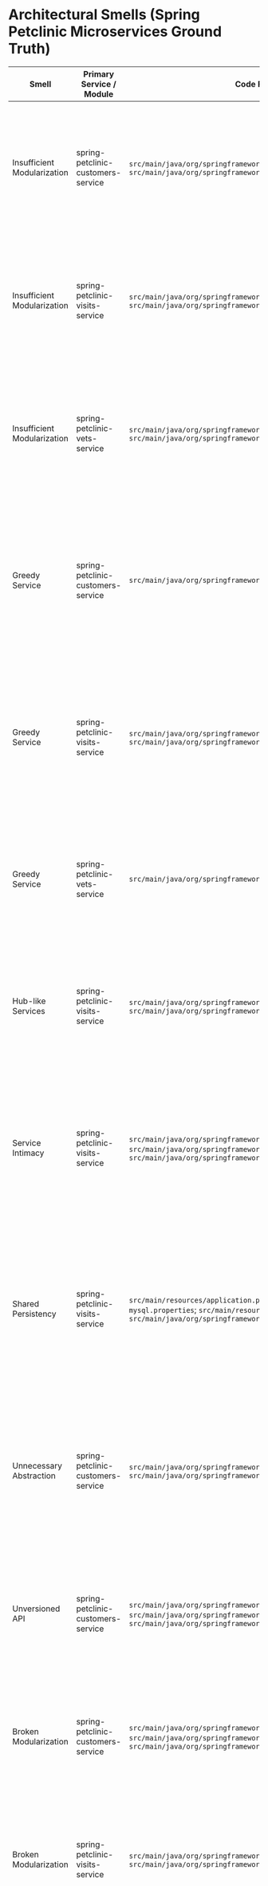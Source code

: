 # Architectural Smells (Spring Petclinic Microservices Ground Truth)

| Smell | Primary Service / Module | Code File Path (if applicable) | Code Line(s) | Labeling justification in details |
| --- | --- | --- | --- | --- |
| Insufficient Modularization | spring-petclinic-customers-service | `src/main/java/org/springframework/samples/petclinic/owner/OwnerController.java`; `src/main/java/org/springframework/samples/petclinic/owner/PetController.java` | OwnerController.java:L73-L175; PetController.java:L62-L180 | Owner search, profile updates, pet registration, and validation all run from the same Spring MVC module, so distinct customer bounded contexts are collapsed into one deployment. |
| Insufficient Modularization | spring-petclinic-visits-service | `src/main/java/org/springframework/samples/petclinic/owner/VisitController.java`; `src/main/java/org/springframework/samples/petclinic/owner/Owner.java` | VisitController.java:L62-L102; Owner.java:L65-L175 | Visit scheduling is implemented inside the owner package and mutates the owner aggregate directly, preventing the visits feature from standing alone as its own module. |
| Insufficient Modularization | spring-petclinic-vets-service | `src/main/java/org/springframework/samples/petclinic/vet/VetController.java`; `src/main/java/org/springframework/samples/petclinic/vet/Vets.java` | VetController.java:L44-L75; Vets.java:L31-L41 | The vets slice mixes HTML rendering, REST responses, pagination helpers, and a bespoke wrapper class inside a single controller package instead of separating responsibilities. |
| Greedy Service | spring-petclinic-customers-service | `src/main/java/org/springframework/samples/petclinic/owner/PetController.java` | PetController.java:L62-L180 | `PetController` orchestrates owner lookups, pet-type loading, duplicate-name checks, validation, and persistence of the owner aggregate in one transaction script rather than delegating to specialized services. |
| Greedy Service | spring-petclinic-visits-service | `src/main/java/org/springframework/samples/petclinic/owner/VisitController.java`; `src/main/java/org/springframework/samples/petclinic/owner/Owner.java` | VisitController.java:L62-L102; Owner.java:L165-L175 | The visit controller preloads owners, constructs visits, handles validation failures, updates the owner entity, and persists it, accumulating workflow and persistence responsibilities in a single class. |
| Greedy Service | spring-petclinic-vets-service | `src/main/java/org/springframework/samples/petclinic/vet/VetController.java` | VetController.java:L44-L75 | `VetController` performs pagination, prepares HTML model attributes, and builds REST payloads while directly invoking the repository, concentrating multiple concerns in one controller. |
| Hub-like Services | spring-petclinic-visits-service | `src/main/java/org/springframework/samples/petclinic/owner/VisitController.java`; `src/main/java/org/springframework/samples/petclinic/owner/OwnerRepository.java` | VisitController.java:L44-L102; OwnerRepository.java:L37-L61 | Every visit flow retrieves and saves data through `OwnerRepository`, so the repository becomes the central hub for both customer and visit concerns. |
| Service Intimacy | spring-petclinic-visits-service | `src/main/java/org/springframework/samples/petclinic/owner/VisitController.java`; `src/main/java/org/springframework/samples/petclinic/owner/Owner.java`; `src/main/java/org/springframework/samples/petclinic/owner/Pet.java` | VisitController.java:L62-L102; Owner.java:L165-L175; Pet.java:L57-L84 | Visit orchestration reaches into owner and pet collections, adding visits through `Owner.addVisit` and `Pet.addVisit`, exposing intimate knowledge of the customer aggregate internals. |
| Shared Persistency | spring-petclinic-visits-service | `src/main/resources/application.properties`; `src/main/resources/application-mysql.properties`; `src/main/resources/application-postgres.properties`; `src/main/java/org/springframework/samples/petclinic/owner/Visit.java` | application.properties:L1-L11; application-mysql.properties:L1-L7; application-postgres.properties:L1-L7; Visit.java:L35-L67 | All profiles point at the shared `petclinic` schema, and the Visit entity maps into that datasource alongside owners and pets, so the visits module writes to the same physical database as the customer domain. |
| Unnecessary Abstraction | spring-petclinic-customers-service | `src/main/java/org/springframework/samples/petclinic/owner/PetTypeFormatter.java`; `src/main/java/org/springframework/samples/petclinic/owner/PetController.java` | PetTypeFormatter.java:L36-L60; PetController.java:L62-L124 | The formatter bean re-queries every pet type to map names to entities even though the controller already exposes typed `PetType` options, adding a redundant abstraction that mirrors repository access without extra behavior. |
| Unversioned API | spring-petclinic-customers-service | `src/main/java/org/springframework/samples/petclinic/owner/OwnerController.java`; `src/main/java/org/springframework/samples/petclinic/owner/PetController.java`; `src/main/java/org/springframework/samples/petclinic/owner/VisitController.java` | OwnerController.java:L73-L175; PetController.java:L99-L158; VisitController.java:L84-L101 | Customer, pet, and visit endpoints live directly under `/owners`, `/pets`, and `/visits` URIs, leaving no version prefix to evolve contracts without breaking existing consumers. |
| Broken Modularization | spring-petclinic-customers-service | `src/main/java/org/springframework/samples/petclinic/owner/Owner.java`; `src/main/java/org/springframework/samples/petclinic/owner/Pet.java`; `src/main/java/org/springframework/samples/petclinic/owner/VisitController.java` | Owner.java:L65-L175; Pet.java:L57-L84; VisitController.java:L62-L102 | Customer aggregates cascade persistence to pets and visits while the visit controller persists through the owner entity, tying multiple domains into the same module. |
| Broken Modularization | spring-petclinic-visits-service | `src/main/java/org/springframework/samples/petclinic/owner/VisitController.java`; `src/main/java/org/springframework/samples/petclinic/owner/Owner.java` | VisitController.java:L62-L102; Owner.java:L165-L175 | Visit logic sits inside the owner package and writes through owner entities, so adjusting visits requires editing customer classes, signaling a broken boundary. |
| Broken Modularization | spring-petclinic-vets-service | `src/main/java/org/springframework/samples/petclinic/vet/VetController.java`; `src/main/java/org/springframework/samples/petclinic/vet/Vets.java` | VetController.java:L44-L75; Vets.java:L31-L41 | Presentation adapters, REST serialization, and data wrappers for vets all live together, preventing the vets module from isolating UI and API concerns. |
| Cyclic Dependency | spring-petclinic-visits-service | `src/main/java/org/springframework/samples/petclinic/owner/VisitController.java`; `src/main/java/org/springframework/samples/petclinic/owner/Owner.java`; `src/main/java/org/springframework/samples/petclinic/owner/Pet.java` | VisitController.java:L62-L102; Owner.java:L98-L175; Pet.java:L57-L84 | `VisitController` saves visits by calling `Owner.addVisit`, which in turn mutates pet visit collections, forming a cycle where visit behavior and customer aggregates depend on each other. |
